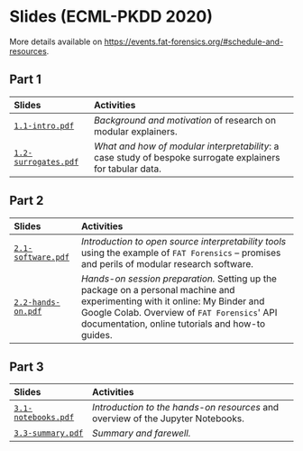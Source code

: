 # Slides (ECML-PKDD 2020) #
More details available on
<https://events.fat-forensics.org/#schedule-and-resources>.

## Part 1 ##

| Slides | Activities |
|:-------|:-----------|
| [`1.1-intro.pdf`](1.1-intro.pdf) | *Background and motivation* of research on modular explainers. |
| [`1.2-surrogates.pdf`](1.2-surrogates.pdf) | *What and how of modular interpretability*: a case study of bespoke surrogate explainers for tabular data. |

## Part 2 ##

| Slides | Activities |
|:-------|:-----------|
| [`2.1-software.pdf`](2.1-software.pdf) | *Introduction to open source interpretability tools* using the example of `FAT Forensics` &ndash; promises and perils of modular research software. |
| [`2.2-hands-on.pdf`](2.2-hands-on.pdf) | *Hands-on session preparation.* Setting up the package on a personal machine and experimenting with it online: My Binder and Google Colab. Overview of `FAT Forensics`&apos; API documentation, online tutorials and how-to guides. |

## Part 3 ##

| Slides | Activities |
|:-------|:-----------|
| [`3.1-notebooks.pdf`](3.1-notebooks.pdf) | *Introduction to the hands-on resources* and overview of the Jupyter Notebooks. |
| [`3.3-summary.pdf`](3.3-summary.pdf) | *Summary and farewell.* |
